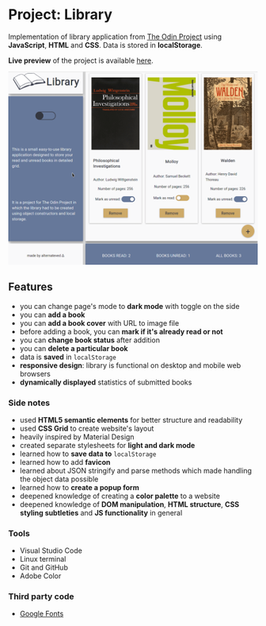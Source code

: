# Project: Library

Implementation of library application from [The Odin Project](https://www.theodinproject.com/lessons/library) using **JavaScript**, **HTML** and **CSS**. Data is stored in **localStorage**.

**Live preview** of the project is available [here](https://alternateved.github.io/library/).

![Demo](images/Peek.gif)

## **Features**
* you can change page's mode to **dark mode** with toggle on the side
* you can **add a book**
* you can **add a book cover** with URL to image file
* before adding a book, you can **mark if it's already read or not**
* you can **change book status** after addition
* you can **delete a particular book**
* data is **saved** in `localStorage`
* **responsive design**: library is functional on desktop and mobile web browsers
* **dynamically displayed** statistics of submitted books


### **Side notes**
* used **HTML5 semantic elements** for better structure and readability
* used **CSS Grid** to create website's layout
* heavily inspired by Material Design
* created separate stylesheets for **light and dark mode**
* learned how to **save data to** `localStorage`
* learned how to add **favicon**
* learned about JSON stringify and parse methods which made handling the object data possible
* learned how to **create a popup form**
* deepened knowledge of creating a **color palette** to a website
* deepened knowledge of **DOM manipulation**, **HTML structure**, **CSS styling subtleties** and **JS functionality** in general


### **Tools**
* Visual Studio Code
* Linux terminal
* Git and GitHub
* Adobe Color


### **Third party code**
* [Google Fonts](https://fonts.google.com/)
